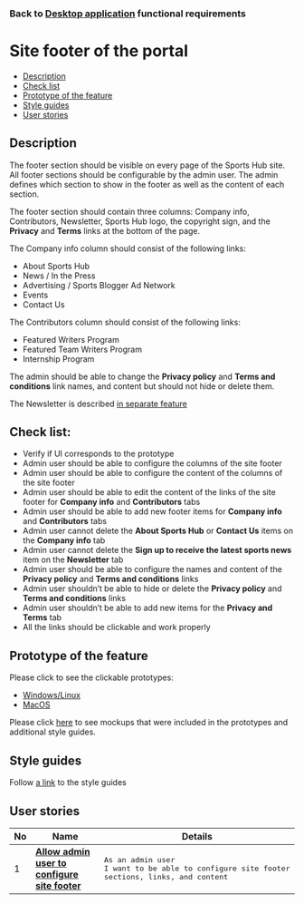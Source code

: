 ### Back to [Desktop application](/desktop_application_features/desktop_application_features_list/README.md) functional requirements

# Site footer of the portal

- [Description](#description)
- [Check list](#check-list)
- [Prototype of the feature](#prototype-of-the-feature)
- [Style guides](#style-guides)
- [User stories](#user-stories)

## Description

The footer section should be visible on every page of the Sports Hub site.
All footer sections should be configurable by the admin user. The admin defines which section to show in the footer as well as the content of each section.

The footer section should contain three columns: Company info, Contributors, Newsletter, Sports Hub logo, the copyright sign, and the <b>Privacy</b> and <b>Terms</b> links at the bottom of the page.

The Company info column should consist of the following links:
  - About Sports Hub
  - News / In the Press
  - Advertising / Sports Blogger Ad Network
  - Events
  - Contact Us

The Contributors column should consist of the following links:
  - Featured Writers Program
  - Featured Team Writers Program
  - Internship Program

The admin should be able to change the <b>Privacy policy</b> and <b>Terms and conditions</b> link names, and content but should not hide or delete them.

The Newsletter is described [in separate feature](/desktop_application_features/newsletter_email)

## Check list:

  - Verify if UI corresponds to the prototype
  - Admin user should be able to configure the columns of the site footer
  - Admin user should be able to configure the content of the columns of the site footer
  - Admin user should be able to edit the content of the links of the site footer for <b>Company info</b> and <b>Contributors</b> tabs
  - Admin user should be able to add new footer items for <b>Company info</b> and <b>Contributors</b> tabs
  - Admin user cannot delete the <b>About Sports Hub</b> or <b>Contact Us</b> items on the <b>Company info</b> tab
  - Admin user cannot delete the <b>Sign up to receive the latest sports news</b> item on the <b>Newsletter</b> tab
  - Admin user should be able to configure the names and content of the <b>Privacy policy</b> and <b>Terms and conditions</b> links
  - Admin user shouldn’t be able to hide or delete the <b>Privacy policy</b> and <b>Terms and conditions</b> links
  - Admin user shouldn’t be able to add new items for the <b>Privacy and Terms</b> tab
  - All the links should be clickable and work properly

## Prototype of the feature

Please click to see the clickable prototypes:
  - [Windows/Linux](https://www.figma.com/proto/NtbGYo1S9DgNYIOUU0WgEV/Site-footer-of-the-portal?page-id=8106%3A1314&node-id=8106%3A1463&viewport=266%2C48%2C0.13&scaling=min-zoom&starting-point-node-id=8106%3A1463)
  - [MacOS](https://www.figma.com/proto/NtbGYo1S9DgNYIOUU0WgEV/Site-footer-of-the-portal?page-id=0%3A1073&node-id=0%3A2345&viewport=266%2C48%2C0.13&scaling=min-zoom&starting-point-node-id=0%3A2345)

Please click [here](https://www.figma.com/file/NtbGYo1S9DgNYIOUU0WgEV/Site-footer-of-the-portal?node-id=0%3A1073) to see mockups that were included in the prototypes and additional style guides.

## Style guides

Follow [a link](https://www.figma.com/proto/0zkkf5WC77OSpvyD6YXpFE/Style-guides?page-id=0%3A1&node-id=19%3A5368&viewport=266%2C48%2C0.54&scaling=min-zoom&starting-point-node-id=19%3A5368) to the style guides

## User stories

No           |      Name     |   Details
------------ | ------------- | -------------
1 |[**Allow admin user to configure site footer**](/desktop_application_features/site_footer/user_stories/configure_site_footer/README.md)|<pre>As an admin user<br>I want to be able to configure site footer sections, links, and content</pre>
